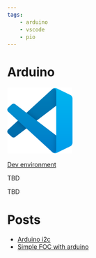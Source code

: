 ```yaml
---
tags:
    - arduino
    - vscode
    - pio
---
```


# Arduino

<div class="grid-container">
    <div class="grid-item">
        <a href="vscode_dev">
        <img src="images/vscode.png" width="150" height="150">
        <p>Dev environment</p>
        </a>
    </div>
    <div class="grid-item">
            <p>TBD</p>
    </div>
    <div class="grid-item">
                <p>TBD</p>
    </div>
    
</div>

# Posts
- [Arduino i2c](arduino_i2c.md)
- [Simple FOC with arduino](arduino_foc.md)
